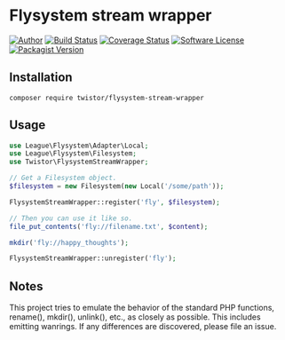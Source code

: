 # Flysystem stream wrapper

[![Author](http://img.shields.io/badge/author-@chrisleppanen-blue.svg?style=flat-square)](https://twitter.com/chrisleppanen)
[![Build Status](https://img.shields.io/travis/twistor/flysystem-stream-wrapper/master.svg?style=flat-square)](https://travis-ci.org/twistor/flysystem-stream-wrapper)
[![Coverage Status](https://img.shields.io/scrutinizer/coverage/g/twistor/flysystem-stream-wrapper.svg?style=flat-square)](https://scrutinizer-ci.com/g/twistor/flysystem-stream-wrapper/code-structure)
[![Software License](https://img.shields.io/badge/license-MIT-brightgreen.svg?style=flat-square)](LICENSE)
[![Packagist Version](https://img.shields.io/packagist/v/twistor/flysystem-stream-wrapper.svg?style=flat-square)](https://packagist.org/packages/twistor/flysystem-stream-wrapper)

## Installation

```
composer require twistor/flysystem-stream-wrapper
```

## Usage

```php
use League\Flysystem\Adapter\Local;
use League\Flysystem\Filesystem;
use Twistor\FlysystemStreamWrapper;

// Get a Filesystem object.
$filesystem = new Filesystem(new Local('/some/path'));

FlysystemStreamWrapper::register('fly', $filesystem);

// Then you can use it like so.
file_put_contents('fly://filename.txt', $content);

mkdir('fly://happy_thoughts');

FlysystemStreamWrapper::unregister('fly');

```

## Notes

This project tries to emulate the behavior of the standard PHP functions,
rename(), mkdir(), unlink(), etc., as closely as possible. This includes
emitting wanrings. If any differences are discovered, please file an issue.
